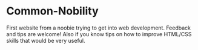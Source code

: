 # Common-Nobility
First website from a noobie trying to get into web development. Feedback and tips are welcome! Also if you know tips on how to improve HTML/CSS skills that would be very useful.
